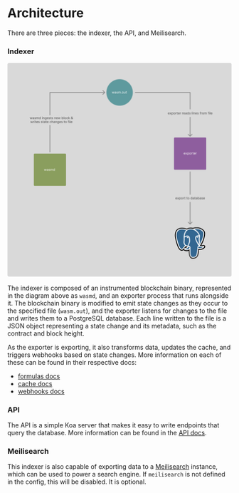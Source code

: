 # Architecture

There are three pieces: the indexer, the API, and Meilisearch.

### Indexer

![diagram](./images/indexer.png)

The indexer is composed of an instrumented blockchain binary, represented in the
diagram above as `wasmd`, and an exporter process that runs alongside it. The
blockchain binary is modified to emit state changes as they occur to the
specified file (`wasm.out`), and the exporter listens for changes to the file
and writes them to a PostgreSQL database. Each line written to the file is a
JSON object representing a state change and its metadata, such as the contract
and block height.

As the exporter is exporting, it also transforms data, updates the cache, and
triggers webhooks based on state changes. More information on each of these can
be found in their respective docs:

- [formulas docs](./formulas.md)
- [cache docs](./cache.md)
- [webhooks docs](./webhooks.md)

### API

The API is a simple Koa server that makes it easy to write endpoints that query
the database. More information can be found in the [API docs](./api.md).

### Meilisearch

This indexer is also capable of exporting data to a
[Meilisearch](https://www.meilisearch.com/) instance, which can be used to power
a search engine. If `meilisearch` is not defined in the config, this will be
disabled. It is optional.
